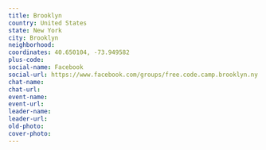 ```yaml
---
title: Brooklyn
country: United States
state: New York
city: Brooklyn
neighborhood: 
coordinates: 40.650104, -73.949582
plus-code:
social-name: Facebook
social-url: https://www.facebook.com/groups/free.code.camp.brooklyn.ny
chat-name:
chat-url:
event-name:
event-url:
leader-name:
leader-url:
old-photo: 
cover-photo:
---
```

